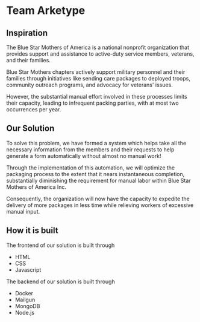 
# Team Arketype

## Inspiration
The Blue Star Mothers of America is a national nonprofit organization that provides support and assistance to active-duty service members, veterans, and their families. 

Blue Star Mothers chapters actively support military personnel and their families through initiatives like sending care packages to deployed troops, community outreach programs, and advocacy for veterans' issues.

However, the substantial manual effort involved in these processes limits their capacity, leading to infrequent packing parties, with at most two occurrences per year.

## Our Solution
To solve this problem,  we have formed a system which helps take all the necessary information from the members and their requests to help generate a form automatically without almost no manual work!

Through the implementation of this automation, we will optimize the packaging process to the extent that it nears instantaneous completion, substantially diminishing the requirement for manual labor within Blue Star Mothers of America Inc. 

Consequently, the organization will now have the capacity to expedite the delivery of more packages in less time while relieving workers of excessive manual input.

## How it is built
The frontend of our solution is built through
- HTML
- CSS
- Javascript

The backend of our solution is built through
- Docker
- Mailgun
- MongoDB
- Node.js
